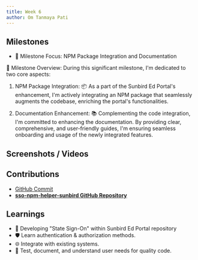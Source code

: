 ```yaml
---
title: Week 6
author: Om Tanmaya Pati
---
```


## Milestones
-  🌟 Milestone Focus: NPM Package Integration and Documentation

🚀 Milestone Overview: During this significant milestone, I'm dedicated to two core aspects:

1. NPM Package Integration: 📦 As a part of the Sunbird Ed Portal's enhancement, I'm actively integrating an NPM package that seamlessly augments the codebase, enriching the portal's functionalities.

2. Documentation Enhancement: 📚 Complementing the code integration, I'm committed to enhancing the documentation. By providing clear, comprehensive, and user-friendly guides, I'm ensuring seamless onboarding and usage of the newly integrated features.

## Screenshots / Videos 

## Contributions
- [GitHub Commit](https://github.com/om-666/sso-npm-helper-sunbird/commit/afff7d86d4a709b4c408cef3221a2d7b5d7bd180)
- [**sso-npm-helper-sunbird GitHub Repository**](https://github.com/om-666/sso-npm-helper-sunbird)
## Learnings


- 🚀 Developing "State Sign-On" within Sunbird Ed Portal repository
- 🛡️ Learn authentication & authorization methods.
- 🌐 Integrate with existing systems.
- 🧪 Test, document, and understand user needs for quality code.